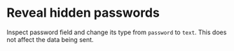 # Reveal hidden passwords

Inspect password field and change its type from `password` to `text`. This does not affect the data being sent.